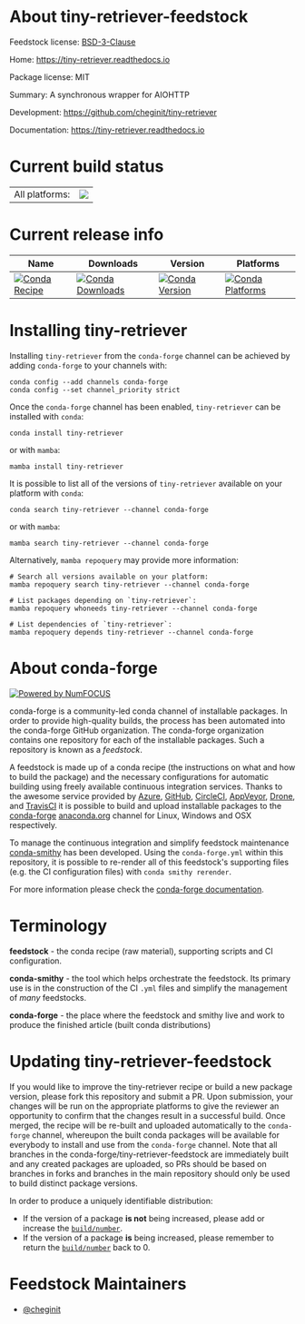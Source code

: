 About tiny-retriever-feedstock
==============================

Feedstock license: [BSD-3-Clause](https://github.com/conda-forge/tiny-retriever-feedstock/blob/main/LICENSE.txt)

Home: https://tiny-retriever.readthedocs.io

Package license: MIT

Summary: A synchronous wrapper for AIOHTTP

Development: https://github.com/cheginit/tiny-retriever

Documentation: https://tiny-retriever.readthedocs.io

Current build status
====================


<table><tr><td>All platforms:</td>
    <td>
      <a href="https://dev.azure.com/conda-forge/feedstock-builds/_build/latest?definitionId=24820&branchName=main">
        <img src="https://dev.azure.com/conda-forge/feedstock-builds/_apis/build/status/tiny-retriever-feedstock?branchName=main">
      </a>
    </td>
  </tr>
</table>

Current release info
====================

| Name | Downloads | Version | Platforms |
| --- | --- | --- | --- |
| [![Conda Recipe](https://img.shields.io/badge/recipe-tiny--retriever-green.svg)](https://anaconda.org/conda-forge/tiny-retriever) | [![Conda Downloads](https://img.shields.io/conda/dn/conda-forge/tiny-retriever.svg)](https://anaconda.org/conda-forge/tiny-retriever) | [![Conda Version](https://img.shields.io/conda/vn/conda-forge/tiny-retriever.svg)](https://anaconda.org/conda-forge/tiny-retriever) | [![Conda Platforms](https://img.shields.io/conda/pn/conda-forge/tiny-retriever.svg)](https://anaconda.org/conda-forge/tiny-retriever) |

Installing tiny-retriever
=========================

Installing `tiny-retriever` from the `conda-forge` channel can be achieved by adding `conda-forge` to your channels with:

```
conda config --add channels conda-forge
conda config --set channel_priority strict
```

Once the `conda-forge` channel has been enabled, `tiny-retriever` can be installed with `conda`:

```
conda install tiny-retriever
```

or with `mamba`:

```
mamba install tiny-retriever
```

It is possible to list all of the versions of `tiny-retriever` available on your platform with `conda`:

```
conda search tiny-retriever --channel conda-forge
```

or with `mamba`:

```
mamba search tiny-retriever --channel conda-forge
```

Alternatively, `mamba repoquery` may provide more information:

```
# Search all versions available on your platform:
mamba repoquery search tiny-retriever --channel conda-forge

# List packages depending on `tiny-retriever`:
mamba repoquery whoneeds tiny-retriever --channel conda-forge

# List dependencies of `tiny-retriever`:
mamba repoquery depends tiny-retriever --channel conda-forge
```


About conda-forge
=================

[![Powered by
NumFOCUS](https://img.shields.io/badge/powered%20by-NumFOCUS-orange.svg?style=flat&colorA=E1523D&colorB=007D8A)](https://numfocus.org)

conda-forge is a community-led conda channel of installable packages.
In order to provide high-quality builds, the process has been automated into the
conda-forge GitHub organization. The conda-forge organization contains one repository
for each of the installable packages. Such a repository is known as a *feedstock*.

A feedstock is made up of a conda recipe (the instructions on what and how to build
the package) and the necessary configurations for automatic building using freely
available continuous integration services. Thanks to the awesome service provided by
[Azure](https://azure.microsoft.com/en-us/services/devops/), [GitHub](https://github.com/),
[CircleCI](https://circleci.com/), [AppVeyor](https://www.appveyor.com/),
[Drone](https://cloud.drone.io/welcome), and [TravisCI](https://travis-ci.com/)
it is possible to build and upload installable packages to the
[conda-forge](https://anaconda.org/conda-forge) [anaconda.org](https://anaconda.org/)
channel for Linux, Windows and OSX respectively.

To manage the continuous integration and simplify feedstock maintenance
[conda-smithy](https://github.com/conda-forge/conda-smithy) has been developed.
Using the ``conda-forge.yml`` within this repository, it is possible to re-render all of
this feedstock's supporting files (e.g. the CI configuration files) with ``conda smithy rerender``.

For more information please check the [conda-forge documentation](https://conda-forge.org/docs/).

Terminology
===========

**feedstock** - the conda recipe (raw material), supporting scripts and CI configuration.

**conda-smithy** - the tool which helps orchestrate the feedstock.
                   Its primary use is in the construction of the CI ``.yml`` files
                   and simplify the management of *many* feedstocks.

**conda-forge** - the place where the feedstock and smithy live and work to
                  produce the finished article (built conda distributions)


Updating tiny-retriever-feedstock
=================================

If you would like to improve the tiny-retriever recipe or build a new
package version, please fork this repository and submit a PR. Upon submission,
your changes will be run on the appropriate platforms to give the reviewer an
opportunity to confirm that the changes result in a successful build. Once
merged, the recipe will be re-built and uploaded automatically to the
`conda-forge` channel, whereupon the built conda packages will be available for
everybody to install and use from the `conda-forge` channel.
Note that all branches in the conda-forge/tiny-retriever-feedstock are
immediately built and any created packages are uploaded, so PRs should be based
on branches in forks and branches in the main repository should only be used to
build distinct package versions.

In order to produce a uniquely identifiable distribution:
 * If the version of a package **is not** being increased, please add or increase
   the [``build/number``](https://docs.conda.io/projects/conda-build/en/latest/resources/define-metadata.html#build-number-and-string).
 * If the version of a package **is** being increased, please remember to return
   the [``build/number``](https://docs.conda.io/projects/conda-build/en/latest/resources/define-metadata.html#build-number-and-string)
   back to 0.

Feedstock Maintainers
=====================

* [@cheginit](https://github.com/cheginit/)

